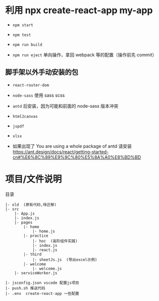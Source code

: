 # 利用 npx create-react-app my-app 

- `npm start`

- `npm test`

- `npm run build`

- `npm run eject` 单向操作，拿回 webpack 等的配置（操作前先 commit）

## 脚手架以外手动安装的包

- `react-router-dom`

- `node-sass` 使用 sass scss

- `antd` 后安装，因为可能和前面的 node-sass 版本冲突 

- `html2canvas` 

- `jspdf`

- `xlsx`

- 如果出现了 You are using a whole package of antd 请安装 
https://ant.design/docs/react/getting-started-cn#%E6%8C%89%E9%9C%80%E5%8A%A0%E8%BD%BD

# 项目/文件说明

目录
```
|- old  (原有代码,待迁移)
|- src
    |- App.js
    |- index.js
    |- pages
        |- home
            |- home.js
        |- practice
            |- hoc  (高阶组件实践)
            |- index.js
            |- react.js
        |- third
            |- sheetJs.js  (导出excel示例)
        |- welcome
            |- welcome.js
    |- serviceWorker.js

|- jsconfig.json vscode 配置js项目
|- push.sh 推送代码
|- .env  create-react-app 一些配置
```
